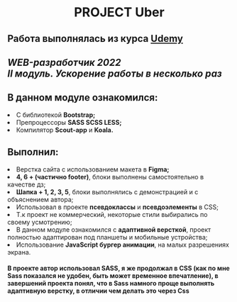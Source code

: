 <h1 align="center">PROJECT Uber <br>
  <h2> Работа выполнялась из курса <a href="https://www.udemy.com/course/webdeveloper/"> Udemy </a> <h2> 
    <i><b> WEB-разработчик 2022 <br> II модуль. Ускорение работы в несколько раз</b></i>
    <h2> В данном модуле ознакомился: </h2>
    <li> С библиотекой <b>Bootstrap;</b> <li>
         Препроцессоры <b>SASS SCSS LESS;</b>
    <li> Компилятор <b>Scout-app</b> и <b>Koala.</b> </li>
    <h2> Выполнил: </h2>
    <li> Верстка сайта с использованием макета в <b>Figma;</b> </li>
    <li> <b>4, 6 + (частично footer)</b>, блоки выполнены самостоятельно в качестве дз; </li>
    <li> <b>Шапка + 1, 2, 3, 5</b>, блоки выполнялись с демонстрацией и с объяснением автора; </li>
    <li> Использовал в проекте <b>псевдоклассы</b> и <b>псевдоэлементы</b> в CSS; </li>
    <li> Т.к проект не коммерческий, некоторые стили выбирались по своему усмотрению;</li>
    <li> В данном модуле ознакомился с <b>адаптивной версткой</b>, проект полностью адаптирован под планшеты и мобильные устройства; </li>
    <li> Использование <b>JavaScript бургер анимации</b>, на малых разрешениях экрана. </li>
    <h4> В проекте автор использовал SASS, я же продолжал в CSS (как по мне Sass показался не удобен, быть может временное впечатление), в завершений проекта понял, что в Sass намного проще выполнять адаптивную верстку, в отличии чем делать это через Css
